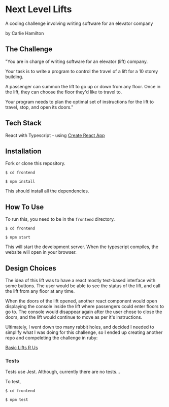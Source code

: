 # Next Level Lifts

A coding challenge involving writing software for an elevator company

by Carlie Hamilton

## The Challenge

"You are in charge of writing software for an elevator (lift) company.

Your task is to write a program to control the travel of a lift for a 10 storey building.

A passenger can summon the lift to go up or down from any floor. Once in the lift, they can choose the floor they'd like to travel to.

Your program needs to plan the optimal set of instructions for the lift to travel, stop, and open its doors."

## Tech Stack

React with Typescript - using [Create React App](https://github.com/facebook/create-react-app)

## Installation

Fork or clone this repository.

`$ cd frontend`

`$ npm install`

This should install all the dependencies.

## How To Use

To run this, you need to be in the `frontend` directory.

`$ cd frontend`

`$ npm start`

This will start the development server. When the typescript compiles, the website will open in your browser.

## Design Choices

The idea of this lift was to have a react mostly text-based interface with some buttons. The user would be able to see the status of the lift, and call the lift from any floor at any time.

When the doors of the lift opened, another react component would open displaying the console inside the lift where passengers could enter floors to go to. The console would disappear again after the user chose to close the doors, and the lift would continue to move as per it's instructions.

Ultimately, I went down too many rabbit holes, and decided I needed to simplify what I was doing for this challenge, so I ended up creating another repo and compeleting the challenge in ruby:

[Basic Lifts R Us](https://github.com/BlueCodeThree/basic-lifts-r-us)

### Tests

Tests use Jest.
Although, currently there are no tests...

To test,

`$ cd frontend`

`$ npm test`
